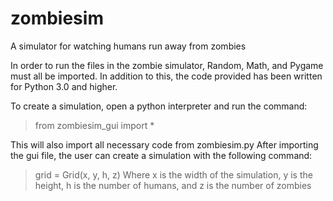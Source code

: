 # zombiesim
A simulator for watching humans run away from zombies

In order to run the files in the zombie simulator, Random, Math, and Pygame must all be imported. In addition to this, the code provided has been written for Python 3.0 and higher.

To create a simulation, open a python interpreter and run the command:
> from zombiesim_gui import *

This will also import all necessary code from zombiesim.py
After importing the gui file, the user can create a simulation with the following command:
> grid = Grid(x, y, h, z)
Where x is the width of the simulation, y is the height, h is the number of humans, and z is the number of zombies